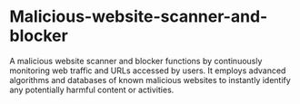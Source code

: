 # Malicious-website-scanner-and-blocker
A malicious website scanner and blocker functions by continuously monitoring web traffic and URLs accessed by users. It employs advanced algorithms and databases of known malicious websites to instantly identify any potentially harmful content or activities.
